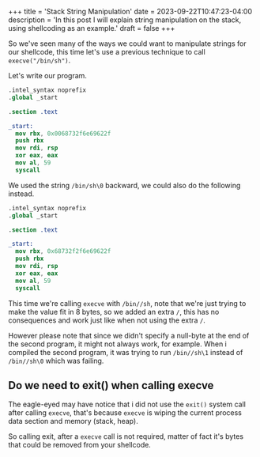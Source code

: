 +++
title = 'Stack String Manipulation'
date = 2023-09-22T10:47:23-04:00
description = 'In this post I will explain string manipulation on the stack, using shellcoding as an example.'
draft = false
+++

So we've seen many of the ways we could want to manipulate strings for our shellcode, this time let's use a previous technique to call `execve("/bin/sh")`.

Let's write our program.
```nasm
.intel_syntax noprefix
.global _start

.section .text

_start:
  mov rbx, 0x0068732f6e69622f
  push rbx
  mov rdi, rsp
  xor eax, eax
  mov al, 59
  syscall
```

We used the string `/bin/sh\0` backward, we could also do the following instead.
```nasm
.intel_syntax noprefix
.global _start

.section .text

_start:
  mov rbx, 0x68732f2f6e69622f
  push rbx
  mov rdi, rsp
  xor eax, eax
  mov al, 59
  syscall
```

This time we're calling `execve` with `/bin//sh`, note that we're just trying to make the value fit in 8 bytes, so we added an extra `/`, this has no consequences and work just like when not using the extra `/`.

However please note that since we didn't specify a null-byte at the end of the second program, it might not always work, for example. When i compiled the second program, it was trying to run `/bin//sh\1` instead of `/bin//sh\0` which was failing.

## Do we need to exit() when calling execve
The eagle-eyed may have notice that i did not use the `exit()` system call after calling `execve`, that's because `execve` is wiping the current process data section and memory (stack, heap).

So calling exit, after a `execve` call is not required, matter of fact it's bytes that could be removed from your shellcode.
